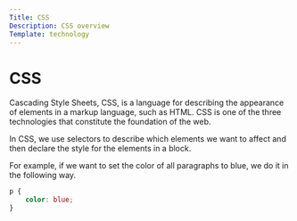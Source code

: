 ```yaml
---
Title: CSS
Description: CSS overview
Template: technology
---
```

# CSS

Cascading Style Sheets, CSS, is a language for describing the appearance of elements in a markup language, such as HTML. CSS is one of the three technologies that constitute the foundation of the web.

In CSS, we use selectors to describe which elements we want to affect and then declare the style for the elements in a block.

For example, if we want to set the color of all paragraphs to blue, we do it in the following way.

```css
p {
    color: blue;
}
```
